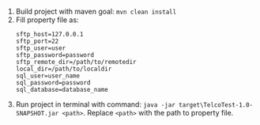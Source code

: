 1. Build project with maven goal: `mvn clean install`
2. Fill property file as:
   ```
   sftp_host=127.0.0.1
   sftp_port=22
   sftp_user=user
   sftp_password=password
   sftp_remote_dir=/path/to/remotedir
   local_dir=/path/to/localdir
   sql_user=user_name
   sql_password=password
   sql_database=database_name
   ```
3. Run project in terminal with command: `java -jar target\TelcoTest-1.0-SNAPSHOT.jar <path>`.
Replace `<path>` with the path to property file.
